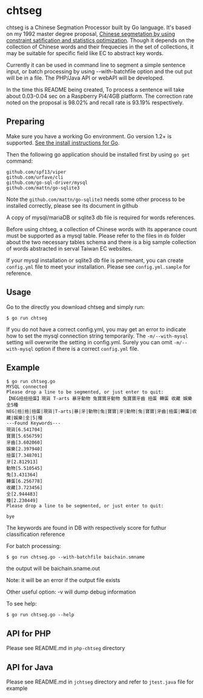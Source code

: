 chtseg
===

chtseg is a Chinese Segmation Processor built by Go language. It's based on my 1992
master degree proposal, [Chinese segmetation by using constraint satification and 
statistics optimization](https://hdl.handle.net/11296/zxtsf2). 
Though it depends on the collection of Chinese words and their
frequecies in the set of collections, it may be suitable for specific field like EC
to abstract key words. 

Currently it can be used in command line to segment a simple sentence input, or batch processing
by using --with-batchfile option and the out put will be in a file. The PHP/Java API or webAPI
will be developed. 

In the time this README being created, To process a sentence will take about 
0.03-0.04 sec on a Raspberry Pi4/4GB platform. The correction rate noted on the proposal
is 98.02% and recall rate is 93.19% respectively. 

## Preparing

Make sure you have a working Go environment.  Go version 1.2+ is supported.  [See
the install instructions for Go](http://golang.org/doc/install.html).

Then the following go application should be installed first by using `go get` command:

```
github.com/spf13/viper
github.com/urfave/cli
github.com/go-sql-driver/mysql
github.com/mattn/go-sqlite3
```
Note the `github.com/mattn/go-sqlite3` needs some other process to be installed correctly, please
see its document in github

A copy of mysql/mariaDB or sqlite3 db file is required for words references. 

Before using chtseg, a collection of Chinese words with its apperance count must be 
supported as a mysql table. Please refer to the files in `db` folder about the two necessary 
tables schema and there is a big sample collection of words abstracted in serval Taiwan EC websites.

If your mysql installation or sqlite3 db file is permenant, you can create `config.yml` file to meet your 
installation. Please see `config.yml.sample` for reference.


## Usage

Go to the directly you download chtseg and simply run:
```
$ go run chtseg 
```
If you do not have a correct config.yml, you may get an error to indicate how to 
set the mysql connection string temporarily. The `-m/--with-mysql` setting will 
overwrite the setting in config.yml. Surely you can omit `-m/--with-mysql` option
if there is a correct `config.yml` file.

## Example

```
$ go run chtseg.go 
MYSQL connected
Please drop a line to be segmented, or just enter to quit:
【NEG扭扭扭蛋】現貨 T-arts 暴牙動物 兔寶寶牙動物 兔寶寶牙齒 扭蛋 轉蛋 收藏 娛樂 全5種
NEG|扭|扭|扭蛋|現貨|T-arts|暴|牙|動物|兔|寶寶|牙|動物|兔|寶寶|牙齒|扭蛋|轉蛋|收藏|娛樂|全|5|種
---Found Keywords---
現貨[6.541704]
寶寶[5.656759]
牙齒[3.602060]
娛樂[2.397940]
扭蛋[7.348701]
牙[2.812913]
動物[5.510545]
兔[3.431364]
轉蛋[6.256778]
收藏[3.723456]
全[2.944483]
種[2.230449]
Please drop a line to be segmented, or just enter to quit:

bye
```
The keywords are found in DB with respectively score for futhur classification reference 


For batch processing:

```
$ go run chtseg.go --with-batchfile baichain.smname
```
the output will be baichain.sname.out

Note: it will be an error if the output file exists

Other useful option: -v will dump debug information

To see help:
```
$ go run chtseg.go --help
```

## API for PHP

Please see README.md in `php-chtseg` directory

## API for Java

Please see README.md in `jchtseg` directory and refer to `jtest.java` file for example

